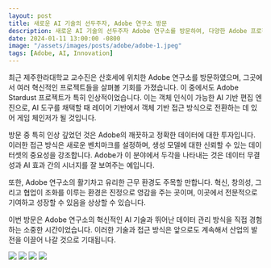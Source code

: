```yaml
---
layout: post
title: 새로운 AI 기술의 선두주자, Adobe 연구소 방문
description: 새로운 AI 기술의 선두주자 Adobe 연구소를 방문하여, 다양한 Adobe 프로젝트와 데이터에 대한 Adobe의 연구를 경험했습니다.
date: 2024-01-11 13:00:00 -0800
image: "/assets/images/posts/adobe/adobe-1.jpeg"
tags: [Adobe, AI, Innovation]
---
```


최근 제주한라대학교 교수진은 산호세에 위치한 Adobe 연구소를 방문하였으며, 그곳에서 여러 혁신적인 프로젝트들을 살펴볼 기회를 가졌습니다. 이 중에서도 Adobe Stardust 프로젝트가 특히 인상적이었습니다. 이는 객체 인식이 가능한 AI 기반 편집 엔진으로, AI 도구를 채택할 때 레이어 기반에서 객체 기반 접근 방식으로 전환하는 데 있어 게임 체인저가 될 것입니다.

방문 중 특히 인상 깊었던 것은 Adobe의 깨끗하고 정확한 데이터에 대한 투자입니다. 이러한 접근 방식은 새로운 벤치마크를 설정하며, 생성 모델에 대한 신뢰할 수 있는 데이터셋의 중요성을 강조합니다. Adobe가 이 분야에서 두각을 나타내는 것은 데이터 무결성과 AI 효과 간의 시너지를 잘 보여주는 예입니다.

또한, Adobe 연구소의 활기차고 유리한 근무 환경도 주목할 만합니다. 혁신, 창의성, 그리고 협업이 조화를 이루는 환경은 진정으로 영감을 주는 곳이며, 이곳에서 전문적으로 기여하고 성장할 수 있음을 상상할 수 있습니다.

이번 방문은 Adobe 연구소의 혁신적인 AI 기술과 뛰어난 데이터 관리 방식을 직접 경험하는 소중한 시간이었습니다. 이러한 기술과 접근 방식은 앞으로도 계속해서 산업의 발전을 이끌어 나갈 것으로 기대됩니다.

<div class="gallery-box">
  <div class="gallery">
    <img src="/assets/images/posts/adobe/adobe-3.jpeg" loading="lazy">
    <img src="/assets/images/posts/adobe/adobe-5.jpeg" loading="lazy">
    <img src="/assets/images/posts/adobe/adobe-2.jpeg" loading="lazy">
    <img src="/assets/images/posts/adobe/adobe-4.jpeg" loading="lazy">
  </div>
</div>
